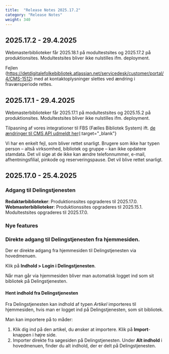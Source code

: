 ```yaml
---
title:  "Release Notes 2025.17.2"
category: "Release Notes"
weight: 340
---
```

## 2025.17.2 - 29.4.2025
Webmasterbiblioteker får 2025.18.1 på modultestsites og 2025.17.2 på produktionsites. Modultestsites bliver ikke nulstilles ifm. deployment.

Fejlen (https://detdigitalefolkebibliotek.atlassian.net/servicedesk/customer/portal/4/CMS-1512) med at kontaktoplysninger slettes ved ændring i fraværsperiode rettes.

## 2025.17.1 - 29.4.2025

Webmasterbiblioteker får 2025.17.1 på modultestsites og 2025.15.2 på produktionsites. Modultestsites bliver ikke nulstilles ifm. deployment.

Tilpasning af vores integrationer til FBS (Fælles Bibliotek System) ift. [de ændringer til CMS API udmeldt her](https://ciceroconnect.zendesk.com/hc/da/articles/11396856511517-%C3%86ndringer-til-CMS-API-december-2024){:target="_blank"}

Vi har en enkelt fejl, som bliver rettet snarligt. Brugere som ikke har typen person – altså virksomhed, bibliotek og gruppe – kan ikke opdatere stamdata. Det vil sige at de ikke kan ændre telefonnummer, e-mail, afhentningsfilial, pinkode og reserveringspause. Det vil blive rettet snarligt.

## 2025.17.0 - 25.4.2025

### Adgang til Delingstjenesten

**Redaktørbiblioteker**: Produktionssites opgraderes til 2025.17.0.\
**Webmasterbiblioteker**: Produktionssites opgraderes til 2025.15.1. Modultestsites opgraderes til 2025.17.0.

### Nye features
### Direkte adgang til Delingstjenesten fra hjemmesiden. 
Der er direkte adgang fra hjemmesiden til Delingstjenesten via hovedmenuen. 

Klik på **Indhold > Login i Delingstjenesten**. 

Når man går via hjemmesiden bliver man automatisk logget ind som sit bibliotek på Delingstjenesten.
#### Hent indhold fra Delingstjenesten
Fra Delingstjenesten kan indhold af typen *Artikel* importeres til hjemmesiden, hvis man er logget ind på Delingstjenesten, som sit bibliotek. 

Man kan importere på to måder: 
1.	Klik dig ind på den artikel, du ønsker at importere. Klik på **Import**-knappen i højre side.
2.	Importer direkte fra søgesiden på Delingstjenesten. Under **Alt indhold** i hovedmenuen, finder du alt indhold, der er delt på Delingstjenesten.
